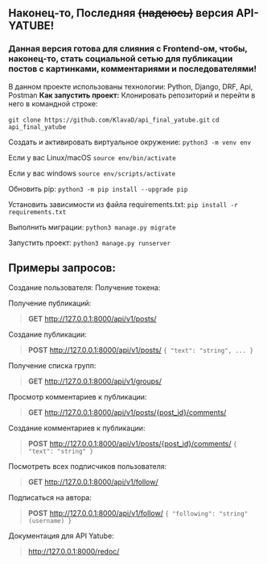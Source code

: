 ## Наконец-то, Последняя ~~(надеюсь)~~ версия API-YATUBE!
### Данная версия готова для слияния с Frontend-ом, чтобы, наконец-то, стать социальной сетью для публикации постов с картинками, комментариями и последователями!
В данном проекте использованы технологии:
Python, Django, DRF, Api, Postman
**Как запустить проект:**
Клонировать репозиторий и перейти в него в командной строке:

`git clone https://github.com/KlavaD/api_final_yatube.git`
`cd api_final_yatube`

Cоздать и активировать виртуальное окружение:
`python3 -m venv env`

Если у вас Linux/macOS
`source env/bin/activate`

Если у вас windows
`source env/scripts/activate`

Обновить pip:
`python3 -m pip install --upgrade pip`

Установить зависимости из файла requirements.txt:
`pip install -r requirements.txt`

Выполнить миграции:
`python3 manage.py migrate`

Запустить проект:
`python3 manage.py runserver`

## Примеры запросов: ##
Создание пользователя:
Получение токена:

Получение публикаций:
>**GET** http://127.0.0.1:8000/api/v1/posts/

Создание публикации:
>**POST** http://127.0.0.1:8000/api/v1/posts/
`{
  "text": "string",
  ...
}`

Получение списка групп:
>**GET** http://127.0.0.1:8000/api/v1/groups/

Просмотр комментариев к публикации:
>**GET** http://127.0.0.1:8000/api/v1/posts/{post_id}/comments/

Создание комментариев к публикации:
>**POST** http://127.0.0.1:8000/api/v1/posts/{post_id}/comments/
`{
  "text": "string"
}`

Посмотреть всех подписчиков пользователя:
>**GET** http://127.0.0.1:8000/api/v1/follow/

Подписаться на автора:
>**POST** http://127.0.0.1:8000/api/v1/follow/
`{
  "following": "string"(username)
}`

Документация для API Yatube:
> http://127.0.0.1:8000/redoc/
